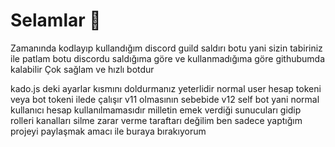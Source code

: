 <h1>Selamlar 👋</h1>
Zamanında kodlayıp kullandığım discord guild saldırı botu yani sizin tabiriniz ile patlam botu discordu saldığıma göre ve kullanmadığıma göre githubumda kalabilir Çok sağlam ve hızlı botdur

kado.js deki ayarlar kısmını doldurmanız yeterlidir normal user hesap tokeni veya bot tokeni ilede çalışır v11 olmasının sebebide v12 self bot yani normal kullanıcı hesap kullanılmamasıdır milletin emek verdiği sunucuları gidip rolleri kanalları silme zarar verme taraftarı değilim ben sadece yaptığım projeyi paylaşmak amacı ile buraya bırakıyorum  
